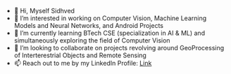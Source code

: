 - 👋 Hi, Myself Sidhved
- 👀 I’m interested in working on Computer Vision, Machine Learning Models and Neural Networks, and Android Projects
- 🌱 I’m currently learning BTech CSE (specialization in AI & ML) and simultaneously exploring the field of Computer Vision
- 💞️ I’m looking to collaborate on projects revolving around GeoProcessing of Interterestrial Objects and Remote Sensing
- 📫 Reach out to me by my LinkedIn Profile: [Link](https://www.linkedin.com/in/sidhved-warik-b05aab173/)
